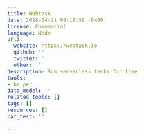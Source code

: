 ```yaml
---
title: Webtask
date: 2018-04-21 09:19:59 -0400
license: Commercial
language: Node
urls:
  website: https://webtask.io
  github: ''
  twitter: ''
  other: ''
description: Run serverless tasks for free
tools:
- helper
data_model: ''
related_tools: []
tags: []
resources: []
cat_test: ''

---
```

